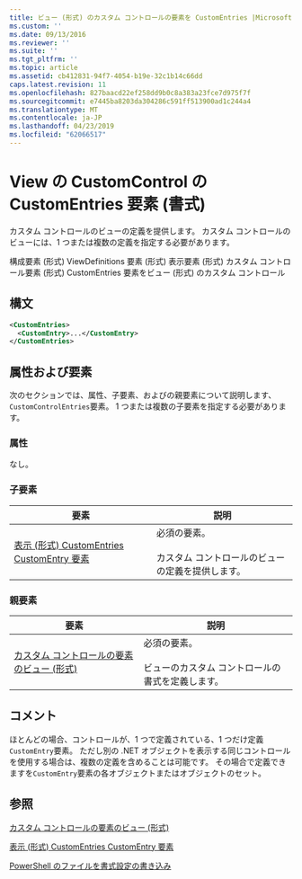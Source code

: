 ```yaml
---
title: ビュー (形式) のカスタム コントロールの要素を CustomEntries |Microsoft Docs
ms.custom: ''
ms.date: 09/13/2016
ms.reviewer: ''
ms.suite: ''
ms.tgt_pltfrm: ''
ms.topic: article
ms.assetid: cb412831-94f7-4054-b19e-32c1b14c66dd
caps.latest.revision: 11
ms.openlocfilehash: 827baacd22ef258dd9b0c8a383a23fce7d975f7f
ms.sourcegitcommit: e7445ba8203da304286c591ff513900ad1c244a4
ms.translationtype: MT
ms.contentlocale: ja-JP
ms.lasthandoff: 04/23/2019
ms.locfileid: "62066517"
---
```

# <a name="customentries-element-for-customcontrol-for-view-format"></a>View の CustomControl の CustomEntries 要素 (書式)

カスタム コントロールのビューの定義を提供します。 カスタム コントロールのビューには、1 つまたは複数の定義を指定する必要があります。

構成要素 (形式) ViewDefinitions 要素 (形式) 表示要素 (形式) カスタム コントロール要素 (形式) CustomEntries 要素をビュー (形式) のカスタム コントロール

## <a name="syntax"></a>構文

```xml
<CustomEntries>
  <CustomEntry>...</CustomEntry>
</CustomEntries>
```

## <a name="attributes-and-elements"></a>属性および要素

次のセクションでは、属性、子要素、およびの親要素について説明します、`CustomControlEntries`要素。 1 つまたは複数の子要素を指定する必要があります。

### <a name="attributes"></a>属性

なし。

### <a name="child-elements"></a>子要素

|要素|説明|
|-------------|-----------------|
|[表示 (形式) CustomEntries CustomEntry 要素](./customentry-element-for-customentries-for-customcontrol-for-view-format.md)|必須の要素。<br /><br /> カスタム コントロールのビューの定義を提供します。|

### <a name="parent-elements"></a>親要素

|要素|説明|
|-------------|-----------------|
|[カスタム コントロールの要素のビュー (形式)](./customcontrol-element-for-view-format.md)|必須の要素。<br /><br /> ビューのカスタム コントロールの書式を定義します。|

## <a name="remarks"></a>コメント

ほとんどの場合、コントロールが、1 つで定義されている、1 つだけ定義`CustomEntry`要素。 ただし別の .NET オブジェクトを表示する同じコントロールを使用する場合は、複数の定義を含めることは可能です。 その場合で定義できますを`CustomEntry`要素の各オブジェクトまたはオブジェクトのセット。

## <a name="see-also"></a>参照

[カスタム コントロールの要素のビュー (形式)](./customcontrol-element-for-view-format.md)

[表示 (形式) CustomEntries CustomEntry 要素](./customentry-element-for-customentries-for-customcontrol-for-view-format.md)

[PowerShell のファイルを書式設定の書き込み](./writing-a-powershell-formatting-file.md)
